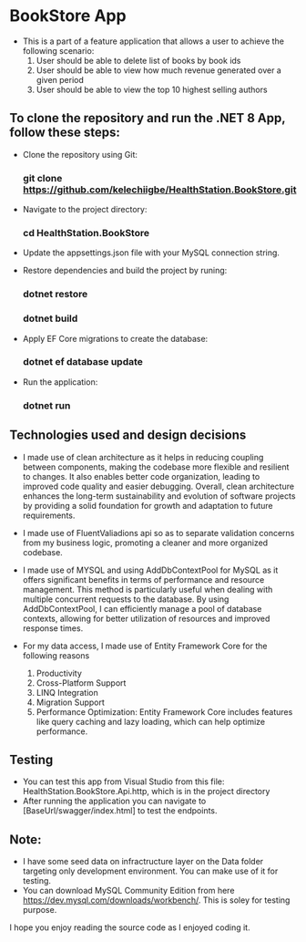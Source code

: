 # BookStore App
   - This is a part of a feature application that allows a user to achieve the following scenario:
     1. User should be able to delete list of books by book ids
     2. User should be able to view how much revenue generated over a given period
     3. User should be able to view the top 10 highest selling authors
        
  ## To clone the repository and run the .NET 8 App, follow these steps:
  
   - Clone the repository using Git:
     ### git clone https://github.com/kelechiigbe/HealthStation.BookStore.git

   - Navigate to the project directory:
     ### cd HealthStation.BookStore

   - Update the appsettings.json file with your MySQL connection string.

   - Restore dependencies and build the project by runing:
     ### dotnet restore 
     ### dotnet build

   - Apply EF Core migrations to create the database:
     ### dotnet ef database update

   - Run the application:
     ### dotnet run


  ## Technologies used and design decisions
   - I made use of clean architecture as it helps in reducing coupling between components, making the codebase more flexible and resilient to   changes. It also enables better code organization, leading to improved code quality and easier debugging. Overall, clean architecture enhances the long-term sustainability and evolution of software projects by providing a solid foundation for growth and adaptation to future requirements.

   - I made use of FluentValiadions api so as to separate validation concerns from my business logic, promoting a cleaner and more organized codebase.

   - I made use of MYSQL and using AddDbContextPool for MySQL as it offers significant benefits in terms of performance and resource management. This method is particularly useful when dealing with multiple concurrent requests to the database. By using AddDbContextPool, I can efficiently manage a pool of database contexts, allowing for better utilization of resources and improved response times.

   - For my data access, I made use of Entity Framework Core for the following reasons
     1. Productivity
     2. Cross-Platform Support
     3. LINQ Integration
     4. Migration Support
     5. Performance Optimization: Entity Framework Core includes features like query caching and lazy loading, which can help optimize performance.

  ## Testing
   - You can test this app from Visual Studio from this file: HealthStation.BookStore.Api.http, which is in the project directory
   - After running the application you can navigate to [BaseUrl/swagger/index.html] to test the endpoints.

 ## Note:
  - I have some seed data on infractructure layer on the Data folder targeting only development environment. You can make use of it for testing.
  - You can download MySQL Community Edition from here https://dev.mysql.com/downloads/workbench/. This is soley for testing purpose.

I hope you enjoy reading the source code as I enjoyed coding it. 
 





